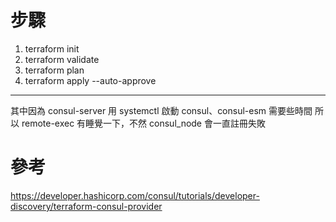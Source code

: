 # 步驟
1. terraform init
2. terraform validate
3. terraform plan
4. terraform apply --auto-approve
---
其中因為 consul-server 用 systemctl 啟動 consul、consul-esm 需要些時間
所以 remote-exec 有睡覺一下，不然 consul_node 會一直註冊失敗

# 參考
https://developer.hashicorp.com/consul/tutorials/developer-discovery/terraform-consul-provider
